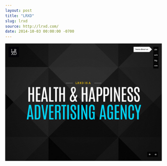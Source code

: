 ```yaml
---
layout: post 
title: "LRXD"
slug: lrxd
source: http://lrxd.com/
date: 2014-10-03 00:00:00 -0700
---
```


<img src="/screenshots/lrxd.jpg">
